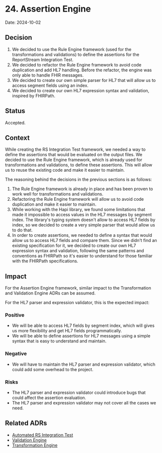 # 24. Assertion Engine

Date: 2024-10-02

## Decision

1. We decided to use the Rule Engine framework (used for the transformations and validations) to define the assertions for the ReportStream Integration Test.
2. We decided to refactor the Rule Engine framework to avoid code duplication and add HL7 handling. Before the refactor, the engine was only able to handle FHIR messages.
3. We decided to create our own simple parser for HL7 that will allow us to access segment fields using an index.
4. We decided to create our own HL7 expression syntax and validation, inspired by FHIRPath.

## Status

Accepted.

## Context

While creating the RS Integration Test framework, we needed a way to define the assertions that would be evaluated on the output files.
We decided to use the Rule Engine framework, which is already used for transformations and validations, to define these assertions.
This will allow us to reuse the existing code and make it easier to maintain.

The reasoning behind the decisions in the previous sections is as follows:

1. The Rule Engine framework is already in place and has been proven to work well for transformations and validations.
2. Refactoring the Rule Engine framework will allow us to avoid code duplication and make it easier to maintain.
3. While working with the Hapi library, we found some limitations that made it impossible to access values in the HL7 messages by segment index. The library's typing system doesn't allow to access HL7 fields by index, so we decided to create a very simple parser that would allow us to do that.
4. In order to create assertions, we needed to define a syntax that would allow us to access HL7 fields and compare them. Since we didn't find an existing specification for it, we decided to create our own HL7 expression syntax and validation, following the same patterns and conventions as FHIRPath so it's easier to understand for those familiar with the FHIRPath specifications.

## Impact

For the Assertion Engine framework, similar impact to the Transformation and Validation Engine ADRs can be assumed.

For the HL7 parser and expression validator, this is the expected impact:

### Positive

- We will be able to access HL7 fields by segment index, which will gives us more flexibility and get HL7 fields programmatically.
- We will be able to define assertions for HL7 messages using a simple syntax that is easy to understand and maintain.

### Negative

- We will have to maintain the HL7 parser and expression validator, which could add some overhead to the project.

### Risks

- The HL7 parser and expression validator could introduce bugs that could affect the assertion evaluation.
- The HL7 parser and expression validator may not cover all the cases we need.

## Related ADRs

- [Automated RS Integration Test](025-automated-rs-integration-test.md)
- [Validation Engine](021-validation-engine.md)
- [Transformation Engine](022-transformation-engine.md)
